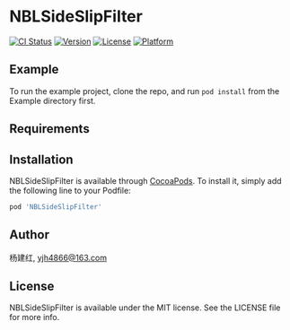 # NBLSideSlipFilter

[![CI Status](https://img.shields.io/travis/杨建红/NBLSideSlipFilter.svg?style=flat)](https://travis-ci.org/杨建红/NBLSideSlipFilter)
[![Version](https://img.shields.io/cocoapods/v/NBLSideSlipFilter.svg?style=flat)](https://cocoapods.org/pods/NBLSideSlipFilter)
[![License](https://img.shields.io/cocoapods/l/NBLSideSlipFilter.svg?style=flat)](https://cocoapods.org/pods/NBLSideSlipFilter)
[![Platform](https://img.shields.io/cocoapods/p/NBLSideSlipFilter.svg?style=flat)](https://cocoapods.org/pods/NBLSideSlipFilter)

## Example

To run the example project, clone the repo, and run `pod install` from the Example directory first.

## Requirements

## Installation

NBLSideSlipFilter is available through [CocoaPods](https://cocoapods.org). To install
it, simply add the following line to your Podfile:

```ruby
pod 'NBLSideSlipFilter'
```

## Author

杨建红, yjh4866@163.com

## License

NBLSideSlipFilter is available under the MIT license. See the LICENSE file for more info.
